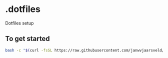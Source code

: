 # .dotfiles

Dotfiles setup

## To get started

```bash
bash -c "$(curl -fsSL https://raw.githubusercontent.com/janwvjaarsveld/dotfiles/HEAD/install.sh)"
```
